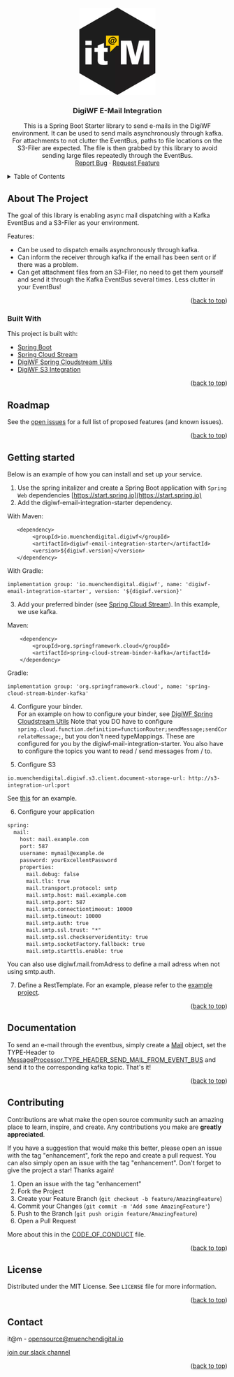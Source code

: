 <div id="top"></div>

<!-- PROJECT SHIELDS -->

<!-- END OF PROJECT SHIELDS -->

<!-- PROJECT LOGO -->
<br />
<div align="center">
  <a href="#">
    <img src="/images/logo.png" alt="Logo" height="200">
  </a>

<h3 align="center">DigiWF E-Mail Integration</h3>

  <p align="center">
    This is a Spring Boot Starter library to send e-mails in the DigiWF environment.
    It can be used to send mails asynchronously through kafka.<br>For attachments to not clutter the EventBus,
    paths to file locations on the S3-Filer are expected. The file is then grabbed by this library to avoid sending
    large files repeatedly through the EventBus.
<br /><a href="#">Report Bug</a>
    ·
    <a href="#">Request Feature</a>
  </p>
</div>

<!-- TABLE OF CONTENTS -->
<details>
  <summary>Table of Contents</summary>
  <ol>
    <li>
      <a href="#about-the-project">About The Project</a>
      <ul>
        <li><a href="#built-with">Built With</a></li>
      </ul>
    </li>
    <li>
      <a href="#roadmap">Roadmap</a>
    </li>
    <li>
      <a href="#getting-started">Getting Started</a>
    </li>
    <li>
      <a href="#Documentation">Documentation</a>
    </li>
    <li><a href="#contributing">Contributing</a></li>
    <li><a href="#license">License</a></li>
    <li><a href="#contact">Contact</a></li>
  </ol>
</details>

<!-- ABOUT THE PROJECT -->

## About The Project

The goal of this library is enabling async mail dispatching with a Kafka EventBus and a S3-Filer as your environment.

Features:

* Can be used to dispatch emails asynchronously through kafka.
* Can inform the receiver through kafka if the email has been sent or if there was a problem.
* Can get attachment files from an S3-Filer, no need to get them yourself and send it through the Kafka EventBus several
  times. Less clutter in your EventBus!

<p align="right">(<a href="#top">back to top</a>)</p>

### Built With

This project is built with:

* [Spring Boot](https://spring.io/projects/spring-boot)
* [Spring Cloud Stream](https://spring.io/projects/spring-cloud-stream)
* [DigiWF Spring Cloudstream Utils](https://github.com/it-at-m/digiwf-spring-cloudstream-utils)
* [DigiWF S3 Integration](https://github.com/it-at-m/digiwf-s3-integration)

<p align="right">(<a href="#top">back to top</a>)</p>

<!-- ROADMAP -->

## Roadmap

See the [open issues](#) for a full list of proposed features (and known issues).

<p align="right">(<a href="#top">back to top</a>)</p>

## Getting started

Below is an example of how you can install and set up your service.

1. Use the spring initalizer and create a Spring Boot application with `Spring Web`
   dependencies [https://start.spring.io](https://start.spring.io)
2. Add the digiwf-email-integration-starter dependency.

With Maven:

```
   <dependency>
        <groupId>io.muenchendigital.digiwf</groupId>
        <artifactId>digiwf-email-integration-starter</artifactId>
        <version>${digiwf.version}</version>
   </dependency>
```

With Gradle:

```
implementation group: 'io.muenchendigital.digiwf', name: 'digiwf-email-integration-starter', version: '${digiwf.version}'
```

3. Add your preferred binder (see [Spring Cloud Stream](https://spring.io/projects/spring-cloud-stream)). In this
   example, we use kafka.

Maven:

 ```
     <dependency>
         <groupId>org.springframework.cloud</groupId>
         <artifactId>spring-cloud-stream-binder-kafka</artifactId>
     </dependency>
```

Gradle:

```
implementation group: 'org.springframework.cloud', name: 'spring-cloud-stream-binder-kafka'
```

4. Configure your binder.<br>
   For an example on how to configure your binder,
   see [DigiWF Spring Cloudstream Utils](https://github.com/it-at-m/digiwf-spring-cloudstream-utils#getting-started)
   Note that you DO have to
   configure ```spring.cloud.function.definition=functionRouter;sendMessage;sendCorrelateMessage;```, but you don't need
   typeMappings. These are configured for you by the digiwf-mail-integration-starter. You also have to configure the
   topics you want to read / send messages from / to.

5. Configure S3

```
io.muenchendigital.digiwf.s3.client.document-storage-url: http://s3-integration-url:port
```

See [this](https://github.com/it-at-m/digiwf-spring-cloudstream-utils) for an example.

6. Configure your application

```
spring:
  mail:
    host: mail.example.com
    port: 587
    username: mymail@example.de
    password: yourExcellentPassword
    properties:
      mail.debug: false
      mail.tls: true
      mail.transport.protocol: smtp
      mail.smtp.host: mail.example.com
      mail.smtp.port: 587
      mail.smtp.connectiontimeout: 10000
      mail.smtp.timeout: 10000
      mail.smtp.auth: true
      mail.smtp.ssl.trust: "*"
      mail.smtp.ssl.checkserveridentity: true
      mail.smtp.socketFactory.fallback: true
      mail.smtp.starttls.enable: true
```

You can also use digiwf.mail.fromAdress to define a mail adress when not using smtp.auth.

7. Define a RestTemplate. For an example, please refer to
   the [example project](https://github.com/it-at-m/digiwf-email-integration/tree/dev/example).

<p align="right">(<a href="#top">back to top</a>)</p>

## Documentation

To send an e-mail through the eventbus, simply create
a [Mail](https://github.com/it-at-m/digiwf-email-integration/tree/dev/digiwf-email-integration/src/main/java/io/muenchendigital/digiwf/email/integration/domain/model/Mail.java)
object, set the TYPE-Header
to [MessageProcessor.TYPE_HEADER_SEND_MAIL_FROM_EVENT_BUS](https://github.com/it-at-m/digiwf-email-integration/tree/dev/digiwf-email-integration/src/main/java/io/muenchendigital/digiwf/email/integration/domain/streaming/MessageProcessor.java)
and send it to the corresponding kafka topic. That's it!

<p align="right">(<a href="#top">back to top</a>)</p>

<!-- CONTRIBUTING -->

## Contributing

Contributions are what make the open source community such an amazing place to learn, inspire, and create. Any
contributions you make are **greatly appreciated**.

If you have a suggestion that would make this better, please open an issue with the tag "enhancement", fork the repo and
create a pull request. You can also simply open an issue with the tag "enhancement". Don't forget to give the project a
star! Thanks again!

1. Open an issue with the tag "enhancement"
2. Fork the Project
3. Create your Feature Branch (`git checkout -b feature/AmazingFeature`)
4. Commit your Changes (`git commit -m 'Add some AmazingFeature'`)
5. Push to the Branch (`git push origin feature/AmazingFeature`)
6. Open a Pull Request

More about this in the [CODE_OF_CONDUCT](/CODE_OF_CONDUCT.md) file.

<p align="right">(<a href="#top">back to top</a>)</p>


<!-- LICENSE -->

## License

Distributed under the MIT License. See `LICENSE` file for more information.

<p align="right">(<a href="#top">back to top</a>)</p>



<!-- CONTACT -->

## Contact

it@m - opensource@muenchendigital.io

[join our slack channel](https://join.slack.com/t/digiwf/shared_invite/zt-14jxazj1j-jq0WNtXp7S7HAwJA7tKgpw)

<p align="right">(<a href="#top">back to top</a>)</p>


<!-- MARKDOWN LINKS & IMAGES -->
<!-- https://www.markdownguide.org/basic-syntax/#reference-style-links -->